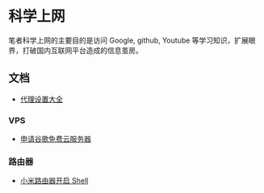 # 科学上网

笔者科学上网的主要目的是访问 Google, github, Youtube 等学习知识，扩展眼界，打破国内互联网平台造成的信息茧房。


## 文档
- [代理设置大全](proxy.md)
### VPS 
- [申请谷歌免费云服务器](https://qileq.com/blog/2022/apply-gcp/)

### 路由器
- [小米路由器开启 Shell](https://qileq.com/blog/2022/router-enable-shell/)
